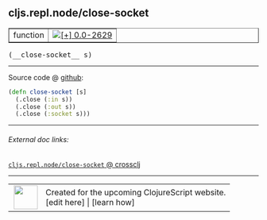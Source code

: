 ## cljs.repl.node/close-socket



 <table border="1">
<tr>
<td>function</td>
<td><a href="https://github.com/cljsinfo/cljs-api-docs/tree/0.0-2629"><img valign="middle" alt="[+] 0.0-2629" title="Added in 0.0-2629" src="https://img.shields.io/badge/+-0.0--2629-lightgrey.svg"></a> </td>
</tr>
</table>


 <samp>
(__close-socket__ s)<br>
</samp>

---







Source code @ [github](https://github.com/clojure/clojurescript/blob/r2740/src/clj/cljs/repl/node.clj#L28-L31):

```clj
(defn close-socket [s]
  (.close (:in s))
  (.close (:out s))
  (.close (:socket s)))
```

<!--
Repo - tag - source tree - lines:

 <pre>
clojurescript @ r2740
└── src
    └── clj
        └── cljs
            └── repl
                └── <ins>[node.clj:28-31](https://github.com/clojure/clojurescript/blob/r2740/src/clj/cljs/repl/node.clj#L28-L31)</ins>
</pre>

-->

---



###### External doc links:

[`cljs.repl.node/close-socket` @ crossclj](http://crossclj.info/fun/cljs.repl.node/close-socket.html)<br>

---

 <table>
<tr><td>
<img valign="middle" align="right" width="48px" src="http://i.imgur.com/Hi20huC.png">
</td><td>
Created for the upcoming ClojureScript website.<br>
[edit here] | [learn how]
</td></tr></table>

[edit here]:https://github.com/cljsinfo/cljs-api-docs/blob/master/cljsdoc/cljs.repl.node/close-socket.cljsdoc
[learn how]:https://github.com/cljsinfo/cljs-api-docs/wiki/cljsdoc-files

<!--

This information was too distracting to show to readers, but I'll leave it
commented here since it is helpful to:

- pretty-print the data used to generate this document
- and show how to retrieve that data



The API data for this symbol:

```clj
{:ns "cljs.repl.node",
 :name "close-socket",
 :type "function",
 :signature ["[s]"],
 :source {:code "(defn close-socket [s]\n  (.close (:in s))\n  (.close (:out s))\n  (.close (:socket s)))",
          :title "Source code",
          :repo "clojurescript",
          :tag "r2740",
          :filename "src/clj/cljs/repl/node.clj",
          :lines [28 31]},
 :full-name "cljs.repl.node/close-socket",
 :full-name-encode "cljs.repl.node/close-socket",
 :history [["+" "0.0-2629"]]}

```

Retrieve the API data for this symbol:

```clj
;; from Clojure REPL
(require '[clojure.edn :as edn])
(-> (slurp "https://raw.githubusercontent.com/cljsinfo/cljs-api-docs/catalog/cljs-api.edn")
    (edn/read-string)
    (get-in [:symbols "cljs.repl.node/close-socket"]))
```

-->
